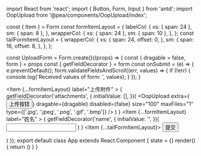 import React from 'react';
import { Button, Form, Input } from 'antd';
import OopUpload from '@pea/components/OopUpload/index';

const { Item } = Form
const formItemLayout = {
  labelCol: {
    xs: { span: 24 },
    sm: { span: 8 },
  },
  wrapperCol: {
    xs: { span: 24 },
    sm: { span: 10 },
  },
};
const tailFormItemLayout = {
  wrapperCol: {
    xs: {
      span: 24,
      offset: 0,
    },
    sm: {
      span: 16,
      offset: 8,
    },
  },
};

const UploadForm = Form.create()((props) => {
  const { dragable = false, form } = props
  const { getFieldDecorator } = form
  const onSubmit = (e) => {
    e.preventDefault();
    form.validateFieldsAndScroll((err, values) => {
      if (!err) {
        console.log('Received values of form: ', values);
      }
    });
  }
    <Form
      onSubmit={onSubmit}
      >
      <Item
        {...formItemLayout}
        label="上传附件"
      >
        {
          getFieldDecorator('attachments', {
            initialValue: [],
          })(
              <OopUpload
                extra={<Button type="primary">上传按钮</Button>}
                dragable={dragable}
                disabled={false}
                size="100"
                maxFiles="1"
                type={['.jpg', '.jpeg', '.png', '.gif', '.bmp']}
            />
          )
        }
      </Item>
      <Item
        {...formItemLayout}
        label="姓名"
      >
        {
          getFieldDecorator('name', {
            initialValue: '',
          })(
            <Input />
          )
        }
      </Item>
      <Item {...tailFormItemLayout}>
        <Button type="primary" htmlType="submit">提交</Button>
      </Item>
    </Form>
  )
});
export default class App extends React.Component {
  state = {}
  render() {
    return (<UploadForm />)
  }
}